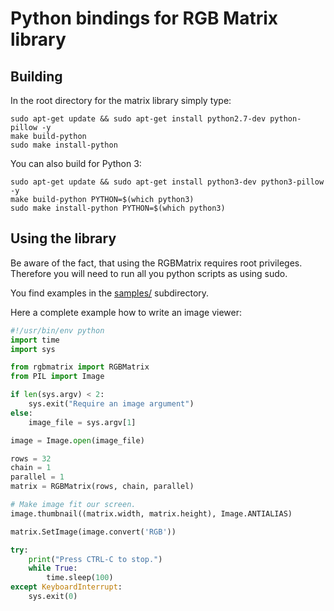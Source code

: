 Python bindings for RGB Matrix library
======================================

Building
--------

In the root directory for the matrix library simply type:

```shell
sudo apt-get update && sudo apt-get install python2.7-dev python-pillow -y
make build-python
sudo make install-python
```

You can also build for Python 3:

```shell
sudo apt-get update && sudo apt-get install python3-dev python3-pillow -y
make build-python PYTHON=$(which python3)
sudo make install-python PYTHON=$(which python3)
```

Using the library
-----------------

Be aware of the fact, that using the RGBMatrix requires root privileges.
Therefore you will need to run all you python scripts as using sudo.

You find examples in the [samples/](./samples) subdirectory.

Here a complete example how to write an image viewer:
```python
#!/usr/bin/env python
import time
import sys

from rgbmatrix import RGBMatrix
from PIL import Image

if len(sys.argv) < 2:
    sys.exit("Require an image argument")
else:
    image_file = sys.argv[1]

image = Image.open(image_file)

rows = 32
chain = 1
parallel = 1
matrix = RGBMatrix(rows, chain, parallel)

# Make image fit our screen.
image.thumbnail((matrix.width, matrix.height), Image.ANTIALIAS)

matrix.SetImage(image.convert('RGB'))

try:
    print("Press CTRL-C to stop.")
    while True:
        time.sleep(100)
except KeyboardInterrupt:
    sys.exit(0)
```

